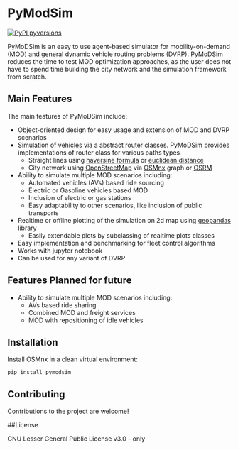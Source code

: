 # PyModSim

[![PyPI pyversions](https://img.shields.io/badge/python-%203.6%20%7C%203.7%20%7C%203.8%20%7C%203.9-blue)](https://pypi.python.org/pypi/python-igraph)

PyMoDSim is an easy to use agent-based simulator for mobility-on-demand (MOD) and general dynamic vehicle routing problems (DVRP). PyMoDSim reduces the time to test MOD optimization approaches, as the user does not have to spend time building the city network and the simulation framework from scratch. 

## Main Features
The main features of PyMoDSim include:
- Object-oriented design for easy usage and extension of MOD and DVRP scenarios
- Simulation of vehicles via a abstract router classes. PyMoDSim provides implementations of router class for various paths types  
    - Straight lines using [haversine formula] or [euclidean distance]
    - City network using [OpenStreetMap] via [OSMnx] graph or [OSRM]
- Ability to simulate multiple MOD scenarios including:
    - Automated vehicles (AVs) based ride sourcing
    - Electric or Gasoline vehicles based MOD
    - Inclusion of electric or gas stations
    - Easy adaptability to other scenarios, like inclusion of public transports
- Realtime or offline plotting of the simulation on 2d map using [geopandas] library
    - Easily extendable plots by subclassing of realtime plots classes
- Easy implementation and benchmarking for fleet control algorithms
- Works with jupyter notebook
- Can be used for any variant of DVRP


[OpenStreetMap]: <https://www.openstreetmap.org/>
[OSMnx]: <https://github.com/gboeing/osmnx>
[OSRM]: <http://project-osrm.org/>
[haversine formula]: <https://en.wikipedia.org/wiki/Haversine_formula>
[euclidean distance]: <https://en.wikipedia.org/wiki/Euclidean_distance>
[geopandas]: <https://geopandas.org/>

## Features Planned for future
- Ability to simulate multiple MOD scenarios including:
    - AVs based ride sharing
    - Combined MOD and freight services
    - MOD with repositioning of idle vehicles


## Installation

Install OSMnx in a clean virtual environment:

```
pip install pymodsim
```


## Contributing

Contributions to the project are welcome!

##License

GNU Lesser General Public License v3.0 - only
